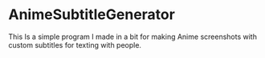 # AnimeSubtitleGenerator

This Is a simple program I made in a bit for making Anime screenshots with custom subtitles for texting with people.
